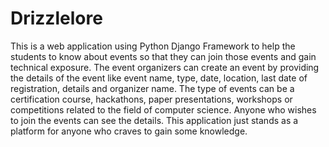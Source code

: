 # Drizzlelore
This is a web application using Python Django Framework to help the students to know about events so that they can join those events and gain technical exposure. The event organizers can create an event by providing the details of the event like event name, type, date, location, last date of registration, details and organizer name. The type of events can be a certification course, hackathons, paper presentations, workshops or competitions related to the field of computer science. Anyone who wishes to join the events can see the details. This application just stands as a platform for anyone who craves to gain some knowledge.
